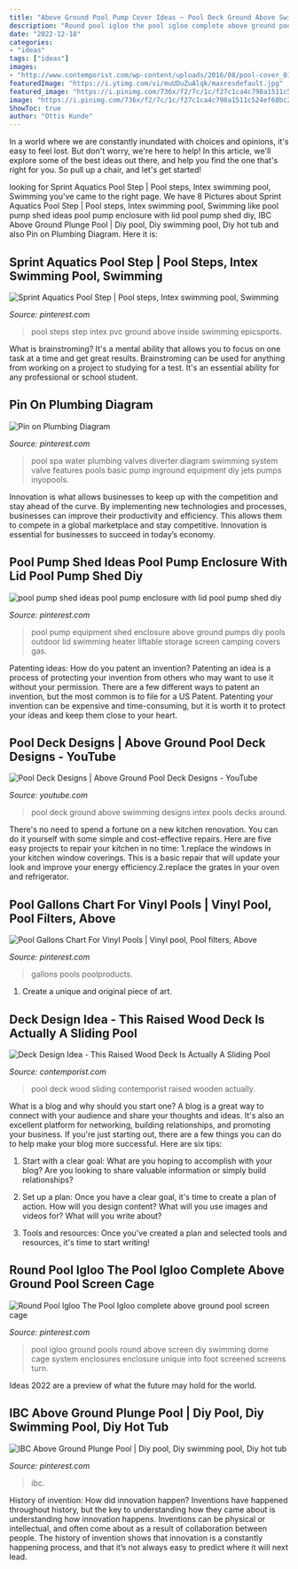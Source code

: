 ```yaml
---
title: "Above Ground Pool Pump Cover Ideas ~ Pool Deck Ground Above Swimming Designs Intex Pools Decks Around"
description: "Round pool igloo the pool igloo complete above ground pool screen cage"
date: "2022-12-18"
categories:
- "ideas"
tags: ["ideas"]
images:
- "http://www.contemporist.com/wp-content/uploads/2016/08/pool-cover_010816_05-800x1210.jpg"
featuredImage: "https://i.ytimg.com/vi/muUDuZuAlqk/maxresdefault.jpg"
featured_image: "https://i.pinimg.com/736x/f2/7c/1c/f27c1ca4c798a1511c524ef68bc20944.jpg"
image: "https://i.pinimg.com/736x/f2/7c/1c/f27c1ca4c798a1511c524ef68bc20944.jpg"
ShowToc: true
author: "Ottis Kunde"
---
```



In a world where we are constantly inundated with choices and opinions, it's easy to feel lost. But don't worry, we're here to help! In this article, we'll explore some of the best ideas out there, and help you find the one that's right for you. So pull up a chair, and let's get started!

	

		
looking for Sprint Aquatics Pool Step | Pool steps, Intex swimming pool, Swimming you've came to the right page. We have 8 Pictures about Sprint Aquatics Pool Step | Pool steps, Intex swimming pool, Swimming like pool pump shed ideas pool pump enclosure with lid pool pump shed diy, IBC Above Ground Plunge Pool | Diy pool, Diy swimming pool, Diy hot tub and also Pin on Plumbing Diagram. Here it is:
		
    
## Sprint Aquatics Pool Step | Pool Steps, Intex Swimming Pool, Swimming

<img loading=lazy src="https://i.pinimg.com/736x/1d/a6/d0/1da6d0599e90f8ae884df547686c4e6e--pool-steps-pools.jpg" onerror="this.onerror=null;this.src='https://tse1.mm.bing.net/th?id=OIP.EDR8_MPfFZhmT7K7c3JcrAHaIa&amp;pid=15.1';" alt="Sprint Aquatics Pool Step | Pool steps, Intex swimming pool, Swimming">

_Source: pinterest.com_

>pool steps step intex pvc ground above inside swimming epicsports. 

	

What is brainstroming? It's a mental ability that allows you to focus on one task at a time and get great results. Brainstroming can be used for anything from working on a project to studying for a test. It's an essential ability for any professional or school student.

    
## Pin On Plumbing Diagram

<img loading=lazy src="https://i.pinimg.com/736x/4a/fe/f1/4afef14619fcb43c5fb716531f9e3b6e.jpg" onerror="this.onerror=null;this.src='https://tse3.mm.bing.net/th?id=OIP.A7HlhWHzC3XjseQeESTHVgHaKQ&amp;pid=15.1';" alt="Pin on Plumbing Diagram">

_Source: pinterest.com_

>pool spa water plumbing valves diverter diagram swimming system valve features pools basic pump inground equipment diy jets pumps inyopools. 

	

Innovation is what allows businesses to keep up with the competition and stay ahead of the curve. By implementing new technologies and processes, businesses can improve their productivity and efficiency. This allows them to compete in a global marketplace and stay competitive. Innovation is essential for businesses to succeed in today’s economy.

    
## Pool Pump Shed Ideas Pool Pump Enclosure With Lid Pool Pump Shed Diy

<img loading=lazy src="https://i.pinimg.com/736x/f2/7c/1c/f27c1ca4c798a1511c524ef68bc20944.jpg" onerror="this.onerror=null;this.src='https://tse1.mm.bing.net/th?id=OIP.Wq13fyZJqy3p6tRfPAMhUQHaJ4&amp;pid=15.1';" alt="pool pump shed ideas pool pump enclosure with lid pool pump shed diy">

_Source: pinterest.com_

>pool pump equipment shed enclosure above ground pumps diy pools outdoor lid swimming heater liftable storage screen camping covers gas. 

	

Patenting ideas: How do you patent an invention?
Patenting an idea is a process of protecting your invention from others who may want to use it without your permission. There are a few different ways to patent an invention, but the most common is to file for a US Patent. Patenting your invention can be expensive and time-consuming, but it is worth it to protect your ideas and keep them close to your heart.

    
## Pool Deck Designs | Above Ground Pool Deck Designs - YouTube

<img loading=lazy src="https://i.ytimg.com/vi/muUDuZuAlqk/maxresdefault.jpg" onerror="this.onerror=null;this.src='https://tse4.mm.bing.net/th?id=OIP.kajtdBkuYUn0Yq4MhRvjbAHaEK&amp;pid=15.1';" alt="Pool Deck Designs | Above Ground Pool Deck Designs - YouTube">

_Source: youtube.com_

>pool deck ground above swimming designs intex pools decks around. 

	

There's no need to spend a fortune on a new kitchen renovation. You can do it yourself with some simple and cost-effective repairs. Here are five easy projects to repair your kitchen in no time: 1.replace the windows in your kitchen window coverings. This is a basic repair that will update your look and improve your energy efficiency.2.replace the grates in your oven and refrigerator.

    
## Pool Gallons Chart For Vinyl Pools | Vinyl Pool, Pool Filters, Above

<img loading=lazy src="https://i.pinimg.com/736x/fe/8e/e0/fe8ee09119576a9cca24ff4ef1164e51.jpg" onerror="this.onerror=null;this.src='https://tse1.mm.bing.net/th?id=OIP.utoho3uGkt1So6zFsRx22AHaES&amp;pid=15.1';" alt="Pool Gallons Chart For Vinyl Pools | Vinyl pool, Pool filters, Above">

_Source: pinterest.com_

>gallons pools poolproducts. 

	

1. Create a unique and original piece of art.

    
## Deck Design Idea - This Raised Wood Deck Is Actually A Sliding Pool

<img loading=lazy src="http://www.contemporist.com/wp-content/uploads/2016/08/pool-cover_010816_05-800x1210.jpg" onerror="this.onerror=null;this.src='https://tse4.mm.bing.net/th?id=OIP.CK7Jv0RSShgqd6j-Nd9tywHaLM&amp;pid=15.1';" alt="Deck Design Idea - This Raised Wood Deck Is Actually A Sliding Pool">

_Source: contemporist.com_

>pool deck wood sliding contemporist raised wooden actually. 

	

What is a blog and why should you start one?
A blog is a great way to connect with your audience and share your thoughts and ideas. It's also an excellent platform for networking, building relationships, and promoting your business. If you're just starting out, there are a few things you can do to help make your blog more successful. Here are six tips:
1. Start with a clear goal: What are you hoping to accomplish with your blog? Are you looking to share valuable information or simply build relationships?

2. Set up a plan: Once you have a clear goal, it's time to create a plan of action. How will you design content? What will you use images and videos for? What will you write about?

3. Tools and resources: Once you've created a plan and selected tools and resources, it's time to start writing!

    
## Round Pool Igloo The Pool Igloo Complete Above Ground Pool Screen Cage

<img loading=lazy src="https://i.pinimg.com/736x/06/7c/d5/067cd5e4292c693a04681898fcae4828--swimmingpools-ground-pools.jpg" onerror="this.onerror=null;this.src='https://tse1.mm.bing.net/th?id=OIP.BT45ihU1nMgX8NhmAJ-xyAHaFi&amp;pid=15.1';" alt="Round Pool Igloo The Pool Igloo complete above ground pool screen cage">

_Source: pinterest.com_

>pool igloo ground pools round above screen diy swimming dome cage system enclosures enclosure unique into foot screened screens turn. 

	

Ideas 2022 are a preview of what the future may hold for the world.

    
## IBC Above Ground Plunge Pool | Diy Pool, Diy Swimming Pool, Diy Hot Tub

<img loading=lazy src="https://i.pinimg.com/736x/55/ea/9e/55ea9e7c2f8d3ab239600238526e31d6.jpg" onerror="this.onerror=null;this.src='https://tse1.mm.bing.net/th?id=OIP.LkYVlXeGqmNS-6WsARMKkwHaHa&amp;pid=15.1';" alt="IBC Above Ground Plunge Pool | Diy pool, Diy swimming pool, Diy hot tub">

_Source: pinterest.com_

>ibc. 

	

History of invention: How did innovation happen?
Inventions have happened throughout history, but the key to understanding how they came about is understanding how innovation happens. Inventions can be physical or intellectual, and often come about as a result of collaboration between people. The history of invention shows that innovation is a constantly happening process, and that it’s not always easy to predict where it will next lead.

